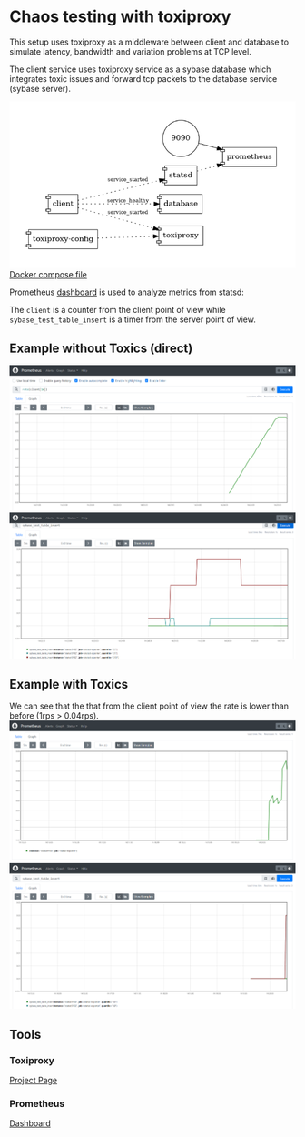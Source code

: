 # Chaos testing with toxiproxy

This setup uses toxiproxy as a middleware between client and database to simulate latency, bandwidth and variation problems at TCP level.

The client service uses toxiproxy service as a sybase database which integrates toxic issues and forward tcp packets to the database service (sybase server).

![Architecture](./docker-compose.png)
[Docker compose file](./compose.yml)

Prometheus 
[dashboard](http://localhost:9090/graph?g0.expr=rate(client%5B1m%5D)&g0.tab=0&g0.stacked=0&g0.show_exemplars=0&g0.range_input=1h&g1.expr=sybase_test_table_insert&g1.tab=0&g1.stacked=0&g1.show_exemplars=0&g1.range_input=1h) is used to analyze metrics from statsd:

The ``client`` is a counter from the client point of view while ``sybase_test_table_insert`` is a timer from the server point of view.

## Example without Toxics (direct)
![Client counter without toxics](./1-client-no-toxics.png)
![Server rates without toxics](./1-server-no-toxics.png)

## Example with Toxics
We can see that the that from the client point of view the rate is lower than before (1rps > 0.04rps).
![Client counter with toxics](./0-client-toxics.png)
![Server rates with toxics](./0-server-toxics.png)

## Tools

### Toxiproxy

[Project Page](https://github.com/Shopify/toxiproxy)

### Prometheus

[Dashboard](http://localhost:9090/graph?g0.expr=rate(client%5B1m%5D)&g0.tab=0&g0.stacked=0&g0.show_exemplars=0&g0.range_input=1h&g1.expr=sybase_test_table_insert&g1.tab=0&g1.stacked=0&g1.show_exemplars=0&g1.range_input=1h)